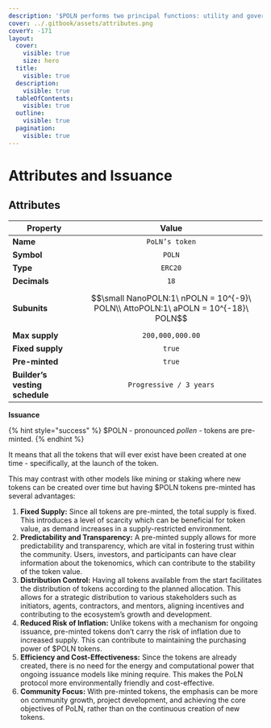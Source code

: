 ```yaml
---
description: '$POLN performs two principal functions: utility and governance.'
cover: ../.gitbook/assets/attributes.png
coverY: -171
layout:
  cover:
    visible: true
    size: hero
  title:
    visible: true
  description:
    visible: true
  tableOfContents:
    visible: true
  outline:
    visible: true
  pagination:
    visible: true
---
```


# Attributes and Issuance

## Attributes

| Property                       |                                       Value                                       |
| ------------------------------ | :-------------------------------------------------------------------------------: |
| **Name**                       |                                   `PoLN’s token`                                  |
| **Symbol**                     |                                       `POLN`                                      |
| **Type**                       |                                      `ERC20`                                      |
| **Decimals**                   |                                        `18`                                       |
| **Subunits**                   | $$\small NanoPOLN:1\ nPOLN = 10^{-9}\ POLN\\ AttoPOLN:1\ aPOLN = 10^{-18}\ POLN$$ |
| **Max supply**                 |                                  `200,000,000.00`                                 |
| **Fixed supply**               |                                       `true`                                      |
| **Pre-minted**                 |                                       `true`                                      |
| **Builder’s vesting schedule** |                              `Progressive / 3 years`                              |

**Issuance**

{% hint style="success" %}
$POLN - pronounced _pollen -_ tokens are pre-minted.
{% endhint %}

It means that all the tokens that will ever exist have been created at one time - specifically, at the launch of the token.

This may contrast with other models like mining or staking where new tokens can be created over time but having $POLN tokens pre-minted has several advantages:

1. **Fixed Supply:** Since all tokens are pre-minted, the total supply is fixed. This introduces a level of scarcity which can be beneficial for token value, as demand increases in a supply-restricted environment.
2. **Predictability and Transparency:** A pre-minted supply allows for more predictability and transparency, which are vital in fostering trust within the community. Users, investors, and participants can have clear information about the tokenomics, which can contribute to the stability of the token value.
3. **Distribution Control:** Having all tokens available from the start facilitates the distribution of tokens according to the planned allocation. This allows for a strategic distribution to various stakeholders such as initiators, agents, contractors, and mentors, aligning incentives and contributing to the ecosystem’s growth and development.
4. **Reduced Risk of Inflation:** Unlike tokens with a mechanism for ongoing issuance, pre-minted tokens don’t carry the risk of inflation due to increased supply. This can contribute to maintaining the purchasing power of $POLN tokens.
5. **Efficiency and Cost-Effectiveness:** Since the tokens are already created, there is no need for the energy and computational power that ongoing issuance models like mining require. This makes the PoLN protocol more environmentally friendly and cost-effective.
6. **Community Focus:** With pre-minted tokens, the emphasis can be more on community growth, project development, and achieving the core objectives of PoLN, rather than on the continuous creation of new tokens.
